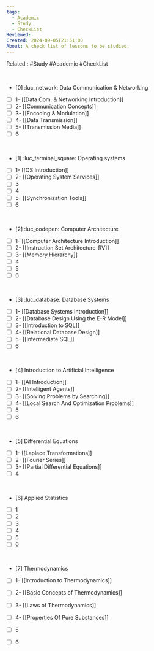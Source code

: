```yaml
---
tags:
  - Academic
  - Study
  - CheckList
Reviewed: 
Created: 2024-09-05T21:51:00
About: A check list of lessons to be studied.
---
```

Related : #Study #Academic #CheckList

<br>


- [0] :luc_network: Data Communication & Networking
- [ ] 1- [[Data Com. & Networking Introduction]] 
- [ ] 2- [[Communication Concepts]]
- [ ] 3- [[Encoding & Modulation]]
- [ ] 4- [[Data Transmission]]
- [ ] 5- [[Transmission Media]]
- [ ] 6

<br>

- [1] :luc_terminal_square: Operating systems
- [ ] 1- [[OS Introduction]]
- [ ] 2- [[Operating System Services]]
- [ ] 3
- [ ] 4
- [ ] 5- [[Synchronization Tools]]
- [ ] 6

<br>

- [2] :luc_codepen: Computer Architecture
- [ ] 1- [[Computer Architecture Introduction]]
- [ ] 2- [[Instruction Set Architecture-RV]]
- [ ] 3- [[Memory Hierarchy]]
- [ ] 4
- [ ] 5
- [ ] 6

<br>

- [3] :luc_database: Database Systems
- [ ] 1- [[Database Systems Introduction]]
- [ ] 2- [[Database Design Using the E-R Model]]
- [ ] 3- [[Introduction to SQL]]
- [ ] 4- [[Relational Database Design]]
- [ ] 5- [[Intermediate SQL]]
- [ ] 6

<br>

- [4] Introduction to Artificial Intelligence 
- [ ] 1- [[AI Introduction]]
- [ ] 2- [[Intelligent Agents]]
- [ ] 3- [[Solving Problems by Searching]]
- [ ] 4- [[Local Search And Optimization Problems]]
- [ ] 5
- [ ] 6

<br>

- [5] Differential Equations
- [ ] 1- [[Laplace Transformations]]
- [ ] 2- [[Fourier Series]]
- [ ] 3- [[Partial Differential Equations]]
- [ ] 4

<br>

- [6] Applied Statistics
- [ ] 1
- [ ] 2
- [ ] 3
- [ ] 4
- [ ] 5
- [ ] 6

<br>

- [7] Thermodynamics
- [ ] 1- [[Introduction to Thermodynamics]]
- [ ] 2- [[Basic Concepts of Thermodynamics]]
- [ ] 3- [[Laws of Thermodynamics]]
- [ ] 4- [[Properties Of Pure Substances]]
- [ ] 5
- [ ] 6


